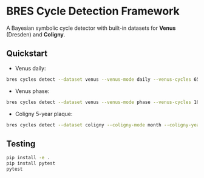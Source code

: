 # BRES Cycle Detection Framework

A Bayesian symbolic cycle detector with built-in datasets for **Venus** (Dresden) and **Coligny**.

## Quickstart
- Venus daily:
```bash
bres cycles detect --dataset venus --venus-mode daily --venus-cycles 65   --candidates 584,2920,37960 --report-supercycle
```
- Venus phase:
```bash
bres cycles detect --dataset venus --venus-mode phase --venus-cycles 100   --candidates 4,8,12,36
```
- Coligny 5-year plaque:
```bash
bres cycles detect --dataset coligny --coligny-mode month --coligny-years 5   --candidates 12,13,31,62,124 --report-supercycle
```


## Testing

```bash
pip install -e .
pip install pytest
pytest
```
